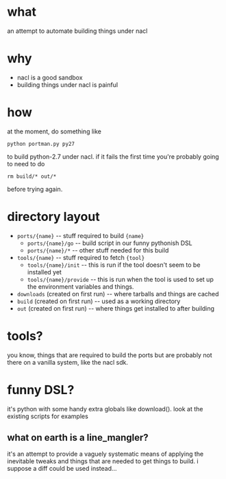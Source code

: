 what
====

an attempt to automate building things under nacl

why
===

* nacl is a good sandbox
* building things under nacl is painful

how
===

at the moment, do something like

    python portman.py py27

to build python-2.7 under nacl. if it fails the first time you're probably going to need to do 
    
    rm build/* out/*

before trying again.

directory layout
================

* `ports/{name}` -- stuff required to build `{name}`
  * `ports/{name}/go` -- build script in our funny pythonish DSL
  * `ports/{name}/*` -- other stuff needed for this build
* `tools/{name}` -- stuff required to fetch `{tool}`
  * `tools/{name}/init` -- this is run if the tool doesn't seem to be installed yet
  * `tools/{name}/provide` -- this is run when the tool is used to set up the environment variables and things.
* `downloads` (created on first run) -- where tarballs and things are cached
* `build` (created on first run) -- used as a working directory
* `out` (created on first run) -- where things get installed to after building

tools?
======

you know, things that are required to build the ports but are probably not there on a vanilla system, like the nacl sdk.

funny DSL?
==========

it's python with some handy extra globals like download(). look at the existing scripts for examples

what on earth is a line_mangler?
--------------------------------

it's an attempt to provide a vaguely systematic means of applying the inevitable tweaks and things that are needed to get things to build. i suppose a diff could be used instead...

